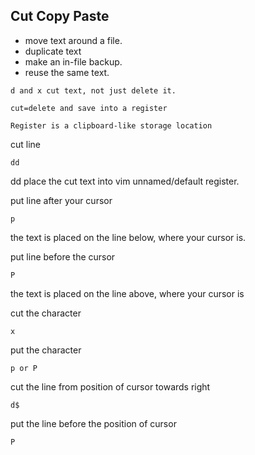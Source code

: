 Cut Copy Paste
--------------

* move text around a file.
* duplicate text
* make an in-file backup.
* reuse the same text.

```
d and x cut text, not just delete it.

cut=delete and save into a register

Register is a clipboard-like storage location
```

cut line

    dd

dd place the cut text into vim unnamed/default register.  

put line after your cursor

    p

the text is placed on the line below, where your cursor is.

put line before the cursor

    P

the text is placed on the line above, where your cursor is

cut the character

    x 

put the character

    p or P

cut the line from position of cursor towards right

    d$

put the line before the position of cursor

    P


